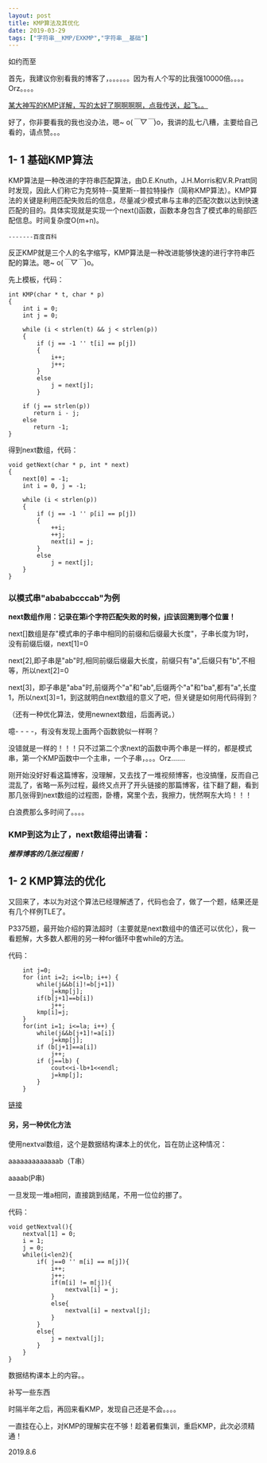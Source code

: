 ```yaml
---
layout: post
title: KMP算法及其优化
date: 2019-03-29
tags: ["字符串__KMP/EXKMP","字符串__基础"]
---
```


<!-- wp:paragraph -->

如约而至

<!-- /wp:paragraph -->

<!-- wp:paragraph -->

首先，我建议你别看我的博客了，。。。。。。因为有人个写的比我强10000倍。。。。Orz。。。。

<!-- /wp:paragraph -->

<!-- wp:paragraph -->

[某大神写的KMP详解，写的太好了啊啊啊啊，点我传送，起飞。。](https://blog.csdn.net/x__1998/article/details/79951598)

<!-- /wp:paragraph -->

<!-- wp:paragraph -->

好了，你非要看我的我也没办法，嗯~ o(_￣▽￣_)o，我讲的乱七八糟，主要给自己看的，请点赞。。。

<!-- /wp:paragraph -->

<!-- wp:heading -->

## 1- 1 基础KMP算法

<!-- /wp:heading -->

<!-- wp:paragraph -->

KMP算法是一种改进的字符串匹配算法，由D.E.Knuth，J.H.Morris和V.R.Pratt同时发现，因此人们称它为克努特--莫里斯--普拉特操作（简称KMP算法）。KMP算法的关键是利用匹配失败后的信息，尽量减少模式串与主串的匹配次数以达到快速匹配的目的。具体实现就是实现一个next()函数，函数本身包含了模式串的局部匹配信息。时间复杂度O(m+n)。

<!-- /wp:paragraph -->

<!-- wp:code -->

    -------百度百科

<!-- /wp:code -->

<!-- wp:paragraph -->

反正KMP就是三个人的名字缩写，KMP算法是一种改进能够快速的进行字符串匹配的算法。嗯~ o(_￣▽￣_)o。

<!-- /wp:paragraph -->

<!-- wp:paragraph -->

先上模板，代码：

<!-- /wp:paragraph -->

<!-- wp:code -->

    int KMP(char * t, char * p) 
    {
        int i = 0; 
        int j = 0;

        while (i < strlen(t) && j < strlen(p))
        {
            if (j == -1 '' t[i] == p[j]) 
            {
                i++;
                j++;
            }
            else 
                j = next[j];
            }

        if (j == strlen(p))
           return i - j;
        else 
           return -1;
    }

<!-- /wp:code -->

<!-- wp:paragraph -->

得到next数组，代码：

<!-- /wp:paragraph -->

<!-- wp:code -->

    void getNext(char * p, int * next)
    {
        next[0] = -1;
        int i = 0, j = -1;

        while (i < strlen(p))
        {
            if (j == -1 '' p[i] == p[j])
            {
                ++i;
                ++j;
                next[i] = j;
            }   
            else
                j = next[j];
        }
    }

<!-- /wp:code -->

<!-- wp:heading {"level":3} -->

### 以模式串"abababcccab"为例

<!-- /wp:heading -->

<!-- wp:paragraph -->

**next数组作用：记录在第i个字符匹配失败的时候，j应该回溯到哪个位置！**

<!-- /wp:paragraph -->

<!-- wp:paragraph -->

next[]数组是存"模式串的子串中相同的前缀和后缀最大长度"，子串长度为1时，没有前缀后缀，next[1]=0

<!-- /wp:paragraph -->

<!-- wp:paragraph -->

next[2],即子串是"ab"时,相同前缀后缀最大长度，前缀只有"a",后缀只有"b",不相等，所以next[2]=0

<!-- /wp:paragraph -->

<!-- wp:paragraph -->

next[3]，即子串是"aba"时,前缀两个"a"和"ab",后缀两个"a"和"ba",都有"a",长度1，所以next[3]=1，到这就明白next数组的意义了吧，但关键是如何用代码得到？

<!-- /wp:paragraph -->

<!-- wp:paragraph -->

（还有一种优化算法，使用newnext数组，后面再说。）

<!-- /wp:paragraph -->

<!-- wp:paragraph -->

噫- - - -，有没有发现上面两个函数貌似一样啊？

<!-- /wp:paragraph -->

<!-- wp:paragraph -->

没错就是一样的！！！只不过第二个求next的函数中两个串是一样的，都是模式串，第一个KMP函数中一个主串，一个子串，。。。Orz.......

<!-- /wp:paragraph -->

<!-- wp:paragraph -->

刚开始没好好看这篇博客，没理解，又去找了一堆视频博客，也没搞懂，反而自己混乱了，省略一系列过程，最终又点开了开头链接的那篇博客，往下翻了翻，看到那几张得到next数组的过程图，卧槽，窝里个去，我擦力，恍然啊东大坞！！！

<!-- /wp:paragraph -->

<!-- wp:paragraph -->

白浪费那么多时间了。。。。

<!-- /wp:paragraph -->

<!-- wp:heading {"level":3} -->

### KMP到这为止了，next数组得出请看：

<!-- /wp:heading -->

<!-- wp:paragraph -->

**_推荐博客的几张过程图！_**

<!-- /wp:paragraph -->

<!-- wp:heading -->

## 1- 2 KMP算法的优化

<!-- /wp:heading -->

<!-- wp:paragraph -->

又回来了，本以为对这个算法已经理解透了，代码也会了，做了一个题，结果还是有几个样例TLE了。

<!-- /wp:paragraph -->

<!-- wp:paragraph -->

P3375题，最开始介绍的算法超时（主要就是next数组中的值还可以优化），我一看题解，大多数人都用的另一种for循环中套while的方法。

<!-- /wp:paragraph -->

<!-- wp:paragraph -->

代码：

<!-- /wp:paragraph -->

<!-- wp:code -->

        int j=0;
        for (int i=2; i<=lb; i++) {
            while(j&&b[i]!=b[j+1])
                j=kmp[j];
            if(b[j+1]==b[i])
                j++;
            kmp[i]=j;
        }
        for(int i=1; i<=la; i++) {
            while(j&&b[j+1]!=a[i])
                j=kmp[j];
            if (b[j+1]==a[i])
                j++;
            if (j==lb) {
                cout<<i-lb+1<<endl;
                j=kmp[j];
            }
        }

<!-- /wp:code -->

<!-- wp:paragraph -->

[链接](https://blog.csdn.net/u012852986/article/details/51413305)

<!-- /wp:paragraph -->

<!-- wp:heading {"level":4} -->

#### 另，另一种优化方法

<!-- /wp:heading -->

<!-- wp:paragraph -->

使用nextval数组，这个是数据结构课本上的优化，旨在防止这种情况：

<!-- /wp:paragraph -->

<!-- wp:paragraph -->

aaaaaaaaaaaaab（T串）

<!-- /wp:paragraph -->

<!-- wp:paragraph -->

aaaab(P串)

<!-- /wp:paragraph -->

<!-- wp:paragraph -->

一旦发现一堆a相同，直接跳到结尾，不用一位位的挪了。

<!-- /wp:paragraph -->

<!-- wp:paragraph -->

代码：

<!-- /wp:paragraph -->

<!-- wp:code -->

    void getNextval(){
        nextval[1] = 0;
        i = 1;
        j = 0;
        while(i<len2){
            if( j==0 '' m[i] == m[j]){
                i++;
                j++;
                if(m[i] != m[j]){
                    nextval[i] = j;
                }
                else{
                    nextval[i] = nextval[j];
                }
            }
            else{
                j = nextval[j];
            }
        }
    }

<!-- /wp:code -->

<!-- wp:paragraph -->

数据结构课本上的内容。。

<!-- /wp:paragraph -->

<!-- wp:paragraph -->

补写一些东西

<!-- /wp:paragraph -->

<!-- wp:paragraph -->

时隔半年之后，再回来看KMP，发现自己还是不会。。。。

<!-- /wp:paragraph -->

<!-- wp:paragraph -->

一直挂在心上，对KMP的理解实在不够！趁着暑假集训，重启KMP，此次必须精通！

<!-- /wp:paragraph -->

<!-- wp:paragraph -->

2019.8.6

<!-- /wp:paragraph -->